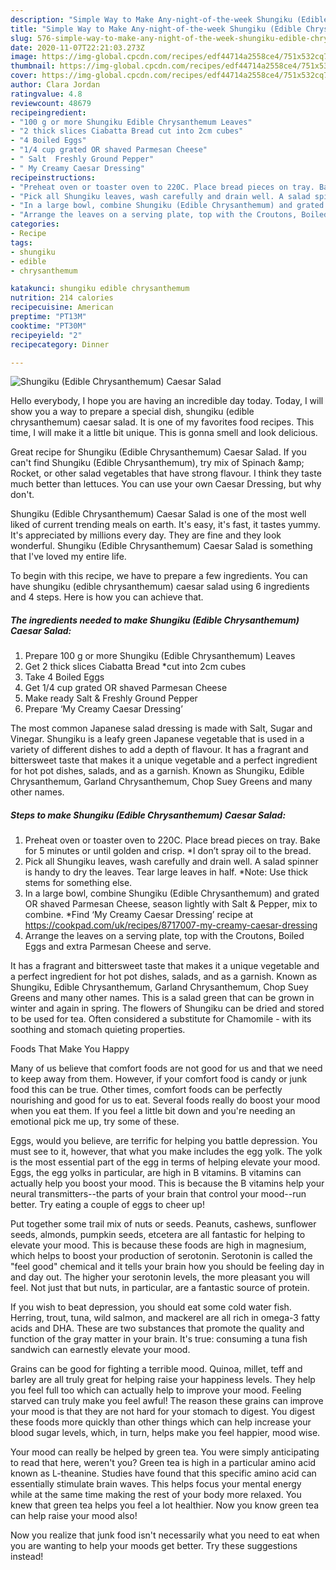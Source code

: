```yaml
---
description: "Simple Way to Make Any-night-of-the-week Shungiku (Edible Chrysanthemum) Caesar Salad"
title: "Simple Way to Make Any-night-of-the-week Shungiku (Edible Chrysanthemum) Caesar Salad"
slug: 576-simple-way-to-make-any-night-of-the-week-shungiku-edible-chrysanthemum-caesar-salad
date: 2020-11-07T22:21:03.273Z
image: https://img-global.cpcdn.com/recipes/edf44714a2558ce4/751x532cq70/shungiku-edible-chrysanthemum-caesar-salad-recipe-main-photo.jpg
thumbnail: https://img-global.cpcdn.com/recipes/edf44714a2558ce4/751x532cq70/shungiku-edible-chrysanthemum-caesar-salad-recipe-main-photo.jpg
cover: https://img-global.cpcdn.com/recipes/edf44714a2558ce4/751x532cq70/shungiku-edible-chrysanthemum-caesar-salad-recipe-main-photo.jpg
author: Clara Jordan
ratingvalue: 4.8
reviewcount: 48679
recipeingredient:
- "100 g or more Shungiku Edible Chrysanthemum Leaves"
- "2 thick slices Ciabatta Bread cut into 2cm cubes"
- "4 Boiled Eggs"
- "1/4 cup grated OR shaved Parmesan Cheese"
- " Salt  Freshly Ground Pepper"
- " My Creamy Caesar Dressing"
recipeinstructions:
- "Preheat oven or toaster oven to 220C. Place bread pieces on tray. Bake for 5 minutes or until golden and crisp. *I don’t spray oil to the bread."
- "Pick all Shungiku leaves, wash carefully and drain well. A salad spinner is handy to dry the leaves. Tear large leaves in half. *Note: Use thick stems for something else."
- "In a large bowl, combine Shungiku (Edible Chrysanthemum) and grated OR shaved Parmesan Cheese, season lightly with Salt &amp; Pepper, mix to combine. *Find ‘My Creamy Caesar Dressing’ recipe at https://cookpad.com/uk/recipes/8717007-my-creamy-caesar-dressing"
- "Arrange the leaves on a serving plate, top with the Croutons, Boiled Eggs and extra Parmesan Cheese and serve."
categories:
- Recipe
tags:
- shungiku
- edible
- chrysanthemum

katakunci: shungiku edible chrysanthemum 
nutrition: 214 calories
recipecuisine: American
preptime: "PT13M"
cooktime: "PT30M"
recipeyield: "2"
recipecategory: Dinner

---
```



![Shungiku (Edible Chrysanthemum) Caesar Salad](https://img-global.cpcdn.com/recipes/edf44714a2558ce4/751x532cq70/shungiku-edible-chrysanthemum-caesar-salad-recipe-main-photo.jpg)

Hello everybody, I hope you are having an incredible day today. Today, I will show you a way to prepare a special dish, shungiku (edible chrysanthemum) caesar salad. It is one of my favorites food recipes. This time, I will make it a little bit unique. This is gonna smell and look delicious.

Great recipe for Shungiku (Edible Chrysanthemum) Caesar Salad. If you can&#39;t find Shungiku (Edible Chrysanthemum), try mix of Spinach &amp;amp; Rocket, or other salad vegetables that have strong flavour. I think they taste much better than lettuces. You can use your own Caesar Dressing, but why don&#39;t.

Shungiku (Edible Chrysanthemum) Caesar Salad is one of the most well liked of current trending meals on earth. It's easy, it's fast, it tastes yummy. It's appreciated by millions every day. They are fine and they look wonderful. Shungiku (Edible Chrysanthemum) Caesar Salad is something that I've loved my entire life.


To begin with this recipe, we have to prepare a few ingredients. You can have shungiku (edible chrysanthemum) caesar salad using 6 ingredients and 4 steps. Here is how you can achieve that.

<!--inarticleads1-->

##### The ingredients needed to make Shungiku (Edible Chrysanthemum) Caesar Salad:

1. Prepare 100 g or more Shungiku (Edible Chrysanthemum) Leaves
1. Get 2 thick slices Ciabatta Bread *cut into 2cm cubes
1. Take 4 Boiled Eggs
1. Get 1/4 cup grated OR shaved Parmesan Cheese
1. Make ready  Salt &amp; Freshly Ground Pepper
1. Prepare  ‘My Creamy Caesar Dressing’


The most common Japanese salad dressing is made with Salt, Sugar and Vinegar. Shungiku is a leafy green Japanese vegetable that is used in a variety of different dishes to add a depth of flavour. It has a fragrant and bittersweet taste that makes it a unique vegetable and a perfect ingredient for hot pot dishes, salads, and as a garnish. Known as Shungiku, Edible Chrysanthemum, Garland Chrysanthemum, Chop Suey Greens and many other names. 

<!--inarticleads2-->

##### Steps to make Shungiku (Edible Chrysanthemum) Caesar Salad:

1. Preheat oven or toaster oven to 220C. Place bread pieces on tray. Bake for 5 minutes or until golden and crisp. *I don’t spray oil to the bread.
1. Pick all Shungiku leaves, wash carefully and drain well. A salad spinner is handy to dry the leaves. Tear large leaves in half. *Note: Use thick stems for something else.
1. In a large bowl, combine Shungiku (Edible Chrysanthemum) and grated OR shaved Parmesan Cheese, season lightly with Salt &amp; Pepper, mix to combine. *Find ‘My Creamy Caesar Dressing’ recipe at https://cookpad.com/uk/recipes/8717007-my-creamy-caesar-dressing
1. Arrange the leaves on a serving plate, top with the Croutons, Boiled Eggs and extra Parmesan Cheese and serve.


It has a fragrant and bittersweet taste that makes it a unique vegetable and a perfect ingredient for hot pot dishes, salads, and as a garnish. Known as Shungiku, Edible Chrysanthemum, Garland Chrysanthemum, Chop Suey Greens and many other names. This is a salad green that can be grown in winter and again in spring. The flowers of Shungiku can be dried and stored to be used for tea. Often considered a substitute for Chamomile - with its soothing and stomach quieting properties. 

Foods That Make You Happy


Many of us believe that comfort foods are not good for us and that we need to keep away from them. However, if your comfort food is candy or junk food this can be true. Other times, comfort foods can be perfectly nourishing and good for us to eat. Several foods really do boost your mood when you eat them. If you feel a little bit down and you're needing an emotional pick me up, try some of these.

Eggs, would you believe, are terrific for helping you battle depression. You must see to it, however, that what you make includes the egg yolk. The yolk is the most essential part of the egg in terms of helping elevate your mood. Eggs, the egg yolks in particular, are high in B vitamins. B vitamins can actually help you boost your mood. This is because the B vitamins help your neural transmitters--the parts of your brain that control your mood--run better. Try eating a couple of eggs to cheer up!

Put together some trail mix of nuts or seeds. Peanuts, cashews, sunflower seeds, almonds, pumpkin seeds, etcetera are all fantastic for helping to elevate your mood. This is because these foods are high in magnesium, which helps to boost your production of serotonin. Serotonin is called the "feel good" chemical and it tells your brain how you should be feeling day in and day out. The higher your serotonin levels, the more pleasant you will feel. Not just that but nuts, in particular, are a fantastic source of protein.

If you wish to beat depression, you should eat some cold water fish. Herring, trout, tuna, wild salmon, and mackerel are all rich in omega-3 fatty acids and DHA. These are two substances that promote the quality and function of the gray matter in your brain. It's true: consuming a tuna fish sandwich can earnestly elevate your mood. 

Grains can be good for fighting a terrible mood. Quinoa, millet, teff and barley are all truly great for helping raise your happiness levels. They help you feel full too which can actually help to improve your mood. Feeling starved can truly make you feel awful! The reason these grains can improve your mood is that they are not hard for your stomach to digest. You digest these foods more quickly than other things which can help increase your blood sugar levels, which, in turn, helps make you feel happier, mood wise.

Your mood can really be helped by green tea. You were simply anticipating to read that here, weren't you? Green tea is high in a particular amino acid known as L-theanine. Studies have found that this specific amino acid can essentially stimulate brain waves. This helps focus your mental energy while at the same time making the rest of your body more relaxed. You knew that green tea helps you feel a lot healthier. Now you know green tea can help raise your mood also!

Now you realize that junk food isn't necessarily what you need to eat when you are wanting to help your moods get better. Try  these suggestions  instead!

